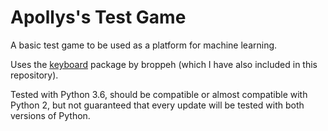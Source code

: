 # Apollys's Test Game

A basic test game to be used as a platform for machine learning.

Uses the [keyboard](https://github.com/boppreh/keyboard/tree/master/keyboard) package by broppeh (which I have also included in this repository).

Tested with Python 3.6, should be compatible or almost compatible with Python 2, but not guaranteed that every update will be tested with both versions of Python.
